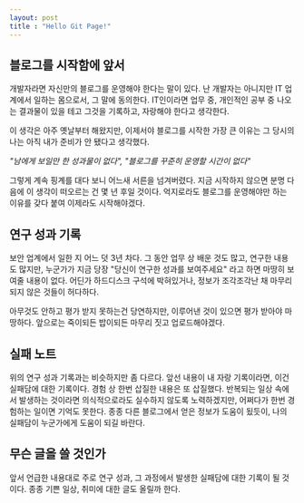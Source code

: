 ```yaml
---
layout: post
title : "Hello Git Page!"
---
```

## 블로그를 시작함에 앞서

개발자라면 자신만의 블로그를 운영해야 한다는 말이 있다. 난 개발자는 아니지만 IT 업계에서 일하는 몸으로서, 그 말에 동의한다. IT인이라면 업무 중, 개인적인 공부 중 나오는 결과물이 있을 테고 그것을 기록하고, 자랑해야 한다고 생각한다. 

이 생각은 아주 옛날부터 해왔지만, 이제서야 블로그를 시작한 가장 큰 이유는 그 당시의 나는 아직 내가 준비가 안 됐다고 생각했다.

*"남에게 보일만 한 성과물이 없다", "블로그를 꾸준히 운영할 시간이 없다"*

그렇게 계속 핑계를 대다 보니 어느새 서른을 넘겨버렸다. 지금 시작하지 않으면 분명 다음에 이 생각이 떠오르는 건 몇 년 후일 것이다. 억지로라도 블로그를 운영해야만 하는 이유를 갖다 붙여 이제라도 시작해야겠다.



## 연구 성과 기록

보안 업계에서 일한 지 어느 덧 3년 차다. 그 동안 업무 상 배운 것도 많고, 연구한 내용도 많지만, 누군가가 지금 당장 "당신이 연구한 성과를 보여주세요" 라고 하면 마땅히 보여줄 내용이 없다. 어딘가 하드디스크 구석에 박혀있거나, 정보가 조각조각난 채 마무리되지 않은 것들이 허다하다.

아무것도 안하고 평가 받지 못하는건 당연하지만, 이루어낸 것이 있으면 평가 받아야 마땅하다. 앞으로는 죽이되든 밥이되든 마무리 짓고 업로드해야겠다.



## 실패 노트

위의 연구 성과 기록과는 비슷하지만 좀 다르다. 앞선 내용이 내 자랑 기록이라면, 이건 실패담에 대한 기록이다. 경험 상 한번 삽질한 내용은 또 삽질했다. 반복되는 일상 속에서 발생하는 것이라면 의식적으로라도 실수하지 않도록 노력하겠지만, 어쩌다가 한번 경험하는 일이면 기억도 못한다. 종종 다른 블로그에서 얻은 정보가 도움이 됬듯이, 나의 실패담이 누군가에게 도움이 되길 바란다.



## 무슨 글을 쓸 것인가

앞서 언급한 내용대로 주로 연구 성과, 그 과정에서 발생한 실패담에 대한 기록이 될 것이다. 종종 기쁜 일상, 취미에 대한 글도 올릴까 한다.
